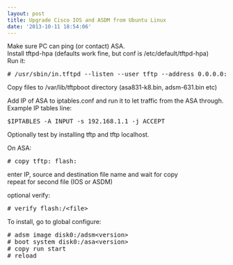 ```yaml
---
layout: post
title: Upgrade Cisco IOS and ASDM from Ubuntu Linux
date: '2013-10-11 18:54:06'
---
```


Make sure PC can ping (or contact) ASA.  
Install tftpd-hpa (defaults work fine, but conf is /etc/default/tftpd-hpa)  
Run it:  
<pre># /usr/sbin/in.tftpd --listen --user tftp --address 0.0.0.0:69 --secure /var/lib/tftpboot</pre>  
Copy files to /var/lib/tftpboot directory (asa831-k8.bin, adsm-631.bin etc)  
  
Add IP of ASA to iptables.conf and run it to let traffic from the ASA through.  
Example IP tables line:  
<pre>$IPTABLES -A INPUT -s 192.168.1.1 -j ACCEPT</pre>  
Optionally test by installing tftp and tftp localhost.  
  
On ASA:  
<pre># copy tftp: flash:</pre>  
enter IP, source and destination file name and wait for copy  
repeat for second file (IOS or ASDM)  
  
optional verify:  
<pre># verify flash:/&lt;file&gt;</pre>  
To install, go to global configure:  
<pre># adsm image disk0:/adsm&lt;version&gt;  
# boot system disk0:/asa&lt;version&gt;  
# copy run start  
# reload</pre>